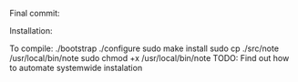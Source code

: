 Final commit:

Installation:

To compile:
./bootstrap
./configure
sudo make install
sudo cp ./src/note /usr/local/bin/note
sudo chmod +x /usr/local/bin/note
TODO: Find out how to automate systemwide instalation




